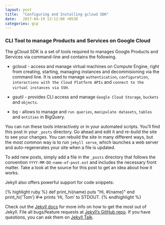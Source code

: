 ```yaml
---
layout: post
title:  "Configuring and Installing gcloud SDK"
date:   2017-04-19 13:12:08 +0530
categories: gcp
---
```


### CLI Tool to manage Products and Services on Google Cloud

The gCloud SDK is a set of tools required to manages Google Products and Services via command-line and contains the following.
* gcloud - access and manage virtual machines on Compute Engine, right from creating, starting, managing instances and decommisioning via the command line. It is used to manage `authentication`, `configuration`, `interactions with the Cloud Platform APIs` and `connect to the virtual instances via SSH`.

* gsutil - provides CLI access and manage `Google Cloud Storage`, `buckets` and `objects`.

* bq - allows to manage and `run queries`, `manipulate datasets`, `tables` and `entities` in BigQuery.

You can run these tools interactively or in your automated scripts.
You’ll find this post in your `_posts` directory. Go ahead and edit it and re-build the site to see your changes. You can rebuild the site in many different ways, but the most common way is to run `jekyll serve`, which launches a web server and auto-regenerates your site when a file is updated.

To add new posts, simply add a file in the `_posts` directory that follows the convention `YYYY-MM-DD-name-of-post.ext` and includes the necessary front matter. Take a look at the source for this post to get an idea about how it works.

Jekyll also offers powerful support for code snippets:

{% highlight ruby %}
def print_hi(name)
  puts "Hi, #{name}"
end
print_hi('Tom')
#=> prints 'Hi, Tom' to STDOUT.
{% endhighlight %}

Check out the [Jekyll docs][jekyll-docs] for more info on how to get the most out of Jekyll. File all bugs/feature requests at [Jekyll’s GitHub repo][jekyll-gh]. If you have questions, you can ask them on [Jekyll Talk][jekyll-talk].

[jekyll-docs]: https://jekyllrb.com/docs/home
[jekyll-gh]:   https://github.com/jekyll/jekyll
[jekyll-talk]: https://talk.jekyllrb.com/
